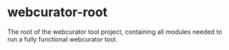 # webcurator-root
The root of the webcurator tool project, containing all modules needed to run a fully functional webcurator tool.
